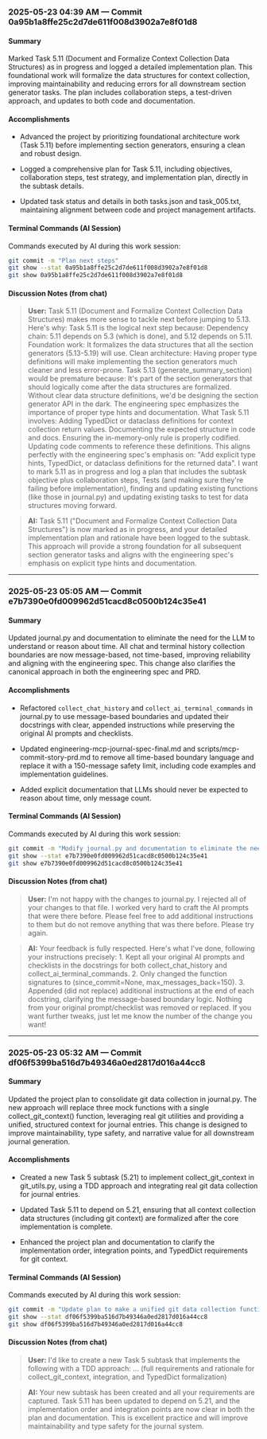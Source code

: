### 2025-05-23 04:39 AM — Commit 0a95b1a8ffe25c2d7de611f008d3902a7e8f01d8

#### Summary

Marked Task 5.11 (Document and Formalize Context Collection Data Structures) as in progress and logged a detailed implementation plan. This foundational work will formalize the data structures for context collection, improving maintainability and reducing errors for all downstream section generator tasks. The plan includes collaboration steps, a test-driven approach, and updates to both code and documentation.

#### Accomplishments

- Advanced the project by prioritizing foundational architecture work (Task 5.11) before implementing section generators, ensuring a clean and robust design.

- Logged a comprehensive plan for Task 5.11, including objectives, collaboration steps, test strategy, and implementation plan, directly in the subtask details.

- Updated task status and details in both tasks.json and task_005.txt, maintaining alignment between code and project management artifacts.

#### Terminal Commands (AI Session)

Commands executed by AI during this work session:
```bash
git commit -m "Plan next steps"
git show --stat 0a95b1a8ffe25c2d7de611f008d3902a7e8f01d8
git show 0a95b1a8ffe25c2d7de611f008d3902a7e8f01d8
```

#### Discussion Notes (from chat)

> **User:** Task 5.11 (Document and Formalize Context Collection Data Structures) makes more sense to tackle next before jumping to 5.13. Here's why: Task 5.11 is the logical next step because: Dependency chain: 5.11 depends on 5.3 (which is done), and 5.12 depends on 5.11. Foundation work: It formalizes the data structures that all the section generators (5.13-5.19) will use. Clean architecture: Having proper type definitions will make implementing the section generators much cleaner and less error-prone. Task 5.13 (generate_summary_section) would be premature because: It's part of the section generators that should logically come after the data structures are formalized. Without clear data structure definitions, we'd be designing the section generator API in the dark. The engineering spec emphasizes the importance of proper type hints and documentation. What Task 5.11 involves: Adding TypedDict or dataclass definitions for context collection return values. Documenting the expected structure in code and docs. Ensuring the in-memory-only rule is properly codified. Updating code comments to reference these definitions. This aligns perfectly with the engineering spec's emphasis on: "Add explicit type hints, TypedDict, or dataclass definitions for the returned data". I want to mark 5.11 as in progress and log a plan that includes the subtask objective plus collaboration steps, Tests (and making sure they're failing before implementation), finding and updating existing functions (like those in journal.py) and updating existing tasks to test for data structures moving forward.

> **AI:** Task 5.11 ("Document and Formalize Context Collection Data Structures") is now marked as in progress, and your detailed implementation plan and rationale have been logged to the subtask. This approach will provide a strong foundation for all subsequent section generator tasks and aligns with the engineering spec's emphasis on explicit type hints and documentation.

---
### 2025-05-23 05:05 AM — Commit e7b7390e0fd009962d51cacd8c0500b124c35e41

#### Summary

Updated journal.py and documentation to eliminate the need for the LLM to understand or reason about time. All chat and terminal history collection boundaries are now message-based, not time-based, improving reliability and aligning with the engineering spec. This change also clarifies the canonical approach in both the engineering spec and PRD.

#### Accomplishments

- Refactored `collect_chat_history` and `collect_ai_terminal_commands` in journal.py to use message-based boundaries and updated their docstrings with clear, appended instructions while preserving the original AI prompts and checklists.

- Updated engineering-mcp-journal-spec-final.md and scripts/mcp-commit-story-prd.md to remove all time-based boundary language and replace it with a 150-message safety limit, including code examples and implementation guidelines.

- Added explicit documentation that LLMs should never be expected to reason about time, only message count.

#### Terminal Commands (AI Session)

Commands executed by AI during this work session:
```bash
git commit -m "Modify journal.py and documentation to eliminate the need for LLM to understand time"
git show --stat e7b7390e0fd009962d51cacd8c0500b124c35e41
git show e7b7390e0fd009962d51cacd8c0500b124c35e41
```

#### Discussion Notes (from chat)

> **User:** I'm not happy with the changes to journal.py. I rejected all of your changes to that file. I worked very hard to craft the AI prompts that were there before. Please feel free to add additional instructions to them but do not remove anything that was there before. Please try again.

> **AI:** Your feedback is fully respected. Here's what I've done, following your instructions precisely: 1. Kept all your original AI prompts and checklists in the docstrings for both collect_chat_history and collect_ai_terminal_commands. 2. Only changed the function signatures to (since_commit=None, max_messages_back=150). 3. Appended (did not replace) additional instructions at the end of each docstring, clarifying the message-based boundary logic. Nothing from your original prompt/checklist was removed or replaced. If you want further tweaks, just let me know the number of the change you want! 

---
### 2025-05-23 05:32 AM — Commit df06f5399ba516d7b49346a0ed2817d016a44cc8

#### Summary

Updated the project plan to consolidate git data collection in journal.py. The new approach will replace three mock functions with a single collect_git_context() function, leveraging real git utilities and providing a unified, structured context for journal entries. This change is designed to improve maintainability, type safety, and narrative value for all downstream journal generation.

#### Accomplishments

- Created a new Task 5 subtask (5.21) to implement collect_git_context in git_utils.py, using a TDD approach and integrating real git data collection for journal entries.

- Updated Task 5.11 to depend on 5.21, ensuring that all context collection data structures (including git context) are formalized after the core implementation is complete.

- Enhanced the project plan and documentation to clarify the implementation order, integration points, and TypedDict requirements for git context.

#### Terminal Commands (AI Session)

Commands executed by AI during this work session:
```bash
git commit -m "Update plan to make a unified git data collection function in journal.py"
git show --stat df06f5399ba516d7b49346a0ed2817d016a44cc8
git show df06f5399ba516d7b49346a0ed2817d016a44cc8
```

#### Discussion Notes (from chat)

> **User:** I'd like to create a new Task 5 subtask that implements the following with a TDD approach: ... (full requirements and rationale for collect_git_context, integration, and TypedDict formalization)

> **AI:** Your new subtask has been created and all your requirements are captured. Task 5.11 has been updated to depend on 5.21, and the implementation order and integration points are now clear in both the plan and documentation. This is excellent practice and will improve maintainability and type safety for the journal system. 